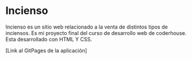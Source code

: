 # Incienso

Incienso es un sitio web relacionado a la venta de distintos tipos de inciensos. Es mi proyecto final del curso de desarrollo web de coderhouse. Esta desarrollado con HTML Y CSS.

[Link al GitPages de la aplicación]
